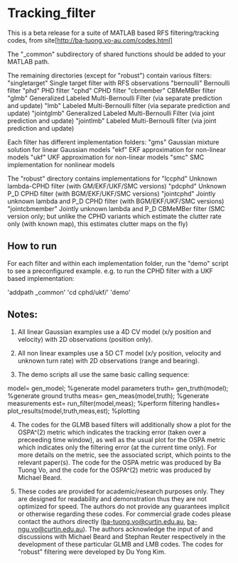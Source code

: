 # Tracking_filter

This is a beta release for a suite of MATLAB based RFS filtering/tracking codes, from site[http://ba-tuong.vo-au.com/codes.html]

The "_common" subdirectory of shared functions should be added to your MATLAB path.

The remaining directories (except for "robust") contain various filters:
	"singletarget"		Single target filter with RFS observations 
	"bernoulli" 		Bernoulli filter
	"phd"			PHD filter
	"cphd"			CPHD filter
	"cbmember"		CBMeMBer filter
	"glmb"			Generalized Labeled Multi-Bernoulli Filter (via separate prediction and update)
	"lmb"			Labeled Multi-Bernoulli filter (via separate prediction and update)
	"jointglmb"		Generalized Labeled Multi-Bernoulli Filter (via joint prediction and update)
	"jointlmb"		Labeled Multi-Bernoulli filter (via joint prediction and update)

Each filter has different implementation folders:
	"gms"			Gaussian mixture solution for linear Gaussian models
	"ekf"			EKF approximation for non-linear models
	"ukf"			UKF approximation for non-linear models
	"smc"			SMC implementation for nonlinear models

The "robust" directory contains implementations for
	"lccphd"		Unknown lambda-CPHD filter (with GM/EKF/UKF/SMC versions)
	"pdcphd"		Unknown P_D CPHD filter	(with BGM/EKF/UKF/SMC versions)
	"jointcphd"		Jointly unknown lambda and P_D CPHD filter (with BGM/EKF/UKF/SMC versions)
	"jointcbmember"		Jointly unknown lambda and P_D CBMeMBer filter (SMC version only; but unlike the CPHD variants which estimate the clutter rate only (with known map), this estimates clutter maps on the fly)

## How to run
For each filter and within each implementation folder, run the "demo" script to see a preconfigured example.
e.g. to run the CPHD filter with a UKF based implementation:

'addpath _common'
'cd cphd/ukf/'
'demo'

## Notes:

1. All linear Gaussian examples use a 4D CV model (x/y position and velocity) with 2D observations (position only).

2. All non linear examples use a 5D CT model (x/y position, velocity and unknown turn rate) with 2D observations (range and bearing).

3. The demo scripts all use the same basic calling sequence: 

model= gen_model;					%generate model parameters
truth= gen_truth(model);				%generate ground truths
meas=  gen_meas(model,truth);				%generate measurements
est=   run_filter(model,meas);				%perform filtering
handles= plot_results(model,truth,meas,est);		%plotting

4. The codes for the GLMB based filters will additionally show a plot for the OSPA^(2) metric which indicates the tracking error (taken over a preceeding time window), as well as the usual plot for the OSPA metric which indicates only the filtering error (at the current time only). For more details on the metric, see the associated script, which points to the relevant paper(s). The code for the OSPA metric was produced by Ba Tuong Vo, and the code for the OSPA^(2) metric was produced by Michael Beard.

5. These codes are provided for academic/research purposes only. They are designed for readability and demonstration thus they are not optimized for speed. The authors do not provide any guarantees implicit or otherwise regarding these codes. For commercial grade codes please contact the authors directly (ba-tuong.vo@curtin.edu.au, ba-ngu.vo@curtin.edu.au). The authors acknowledge the input of and discussions with Michael Beard and Stephan Reuter respectively in the development of these particular GLMB and LMB codes. The codes for "robust" filtering were developed by Du Yong Kim.
